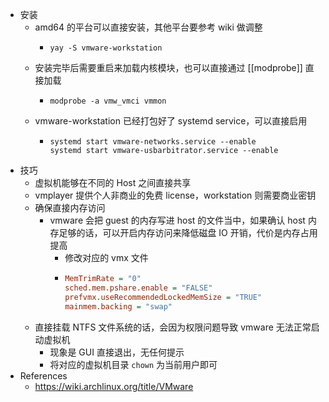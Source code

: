 - 安装
	- amd64 的平台可以直接安装，其他平台要参考 wiki 做调整
		- ```shell
		  yay -S vmware-workstation
		  ```
	- 安装完毕后需要重启来加载内核模块，也可以直接通过 [[modprobe]] 直接加载
		- ```shell
		  modprobe -a vmw_vmci vmmon
		  ```
	- vmware-workstation 已经打包好了 systemd service，可以直接启用
		- ```shell
		  systemd start vmware-networks.service --enable
		  systemd start vmware-usbarbitrator.service --enable
		  ```
- 技巧
	- 虚拟机能够在不同的 Host 之间直接共享
	- vmplayer 提供个人非商业的免费 license，workstation 则需要商业密钥
	- 确保直接内存访问
		- vmware 会把 guest 的内存写进 host 的文件当中，如果确认 host 内存足够的话，可以开启内存访问来降低磁盘 IO 开销，代价是内存占用提高
			- 修改对应的 vmx 文件
			- ```ini
			  MemTrimRate = "0"
			  sched.mem.pshare.enable = "FALSE"
			  prefvmx.useRecommendedLockedMemSize = "TRUE"
			  mainmem.backing = "swap"
			  ```
	- 直接挂载 NTFS 文件系统的话，会因为权限问题导致 vmware 无法正常启动虚拟机
		- 现象是 GUI 直接退出，无任何提示
		- 将对应的虚拟机目录 `chown` 为当前用户即可
- References
	- https://wiki.archlinux.org/title/VMware